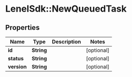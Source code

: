 # LenelSdk::NewQueuedTask

## Properties
Name | Type | Description | Notes
------------ | ------------- | ------------- | -------------
**id** | **String** |  | [optional] 
**status** | **String** |  | [optional] 
**version** | **String** |  | [optional] 

